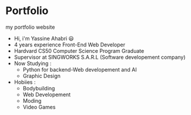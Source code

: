 # Portfolio
my portfolio website

<ul>
<li>Hi, i'm Yassine Ahabri 😃</li>
<li>4 years experience Front-End Web Developer</li>
<li>Hardvard CS50 Computer Science Program Graduate</li>
<li>Supervisor at SINGWORKS S.A.R.L (Software developement company)</li>
<li>Now Studying : 
  <ul>
    <li>Python for backend-Web developement and AI </li>
    <li> Graphic Design</li>
  </ul></li>
<li>Hobiies : 
  <ul>
    <li> Bodybuilding </li>
    <li> Web Developement</li>
    <li> Moding</li>
    <li> Video Games</li>
  </ul></li>
